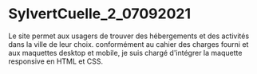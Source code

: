 # SylvertCuelle_2_07092021
Le site permet aux usagers de trouver des hébergements et des activités dans la ville de leur choix.
conformément au cahier des charges fourni et aux maquettes desktop et mobile, je suis chargé d'intégrer la maquette responsive en HTML et CSS.

